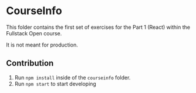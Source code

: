 # CourseInfo

This folder contains the first set of exercises for the Part 1 (React)
within the Fullstack Open course.

It is not meant for production.

## Contribution

1. Run `npm install` inside of the `courseinfo` folder.
2. Run `npm start` to start developing
